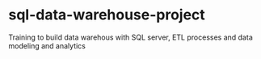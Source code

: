 # sql-data-warehouse-project
Training to build data warehous with SQL server, ETL processes and data modeling and analytics
